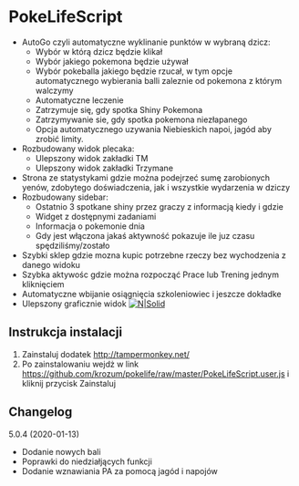 # PokeLifeScript

* AutoGo czyli automatyczne wyklinanie punktów w wybraną dzicz:
  - Wybór w którą dzicz będzie klikał
  - Wybór jakiego pokemona będzie używał
  - Wybór pokeballa jakiego będzie rzucał, w tym opcje automatycznego wybierania balli zaleznie od pokemona z którym walczymy
  - Automatyczne leczenie
  - Zatrzymuje się, gdy spotka Shiny Pokemona
  - Zatrzymywanie sie, gdy spotka pokemona niezłapanego
  - Opcja automatycznego uzywania Niebieskich napoi, jagód aby zrobić limity.
* Rozbudowany widok plecaka:
  - Ulepszony widok zakładki TM
  - Ulepszony widok zakładki Trzymane
* Strona ze statystykami gdzie można podejrzeć sumę zarobionych yenów, zdobytego doświadczenia, jak i wszystkie wydarzenia w dziczy  
* Rozbudowany sidebar:
  - Ostatnio 3 spotkane shiny przez graczy z informacją kiedy i gdzie
  - Widget z dostępnymi zadaniami
  - Informacja o pokemonie dnia
  - Gdy jest włączona jakaś aktywność pokazuje ile juz czasu spędziliśmy/zostało
* Szybki sklep gdzie mozna kupic potrzebne rzeczy bez wychodzenia z danego widoku
* Szybka aktywośc gdzie można rozpocząć Prace lub Trening jednym kliknięciem
* Automatyczne wbijanie osiągnięcia szkoleniowiec i jeszcze dokładke
* Ulepszony graficznie widok
[![N|Solid](https://i.imgur.com/LqM5fs7.png)](https://github.com/krozum/pokelife)

Instrukcja instalacji
---------

1. Zainstaluj dodatek http://tampermonkey.net/
2. Po zainstalowaniu wejdż w link https://github.com/krozum/pokelife/raw/master/PokeLifeScript.user.js i kliknij przycisk Zainstaluj


Changelog
---------
5.0.4 (2020-01-13)
* Dodanie nowych bali
* Poprawki do niedziałjących funkcji
* Dodanie wznawiania PA za pomocą jagód i napojów 
